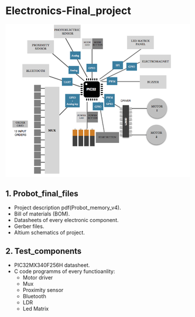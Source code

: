# Electronics-Final_project
![](/probot_final_files/PCB_communications.png)


## 1. Probot_final_files
- Project description pdf(Probot_memory_v4).
- Bill of materials (BOM).
- Datasheets of every electronic component.
- Gerber files.
- Altium schematics of project.

## 2. Test_components
- PIC32MX340F256H datasheet.
- C code programms of every functioanlity:
  - Motor driver
  - Mux
  - Proximity sensor
  - Bluetooth
  - LDR
  - Led Matrix
